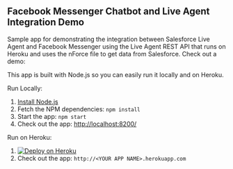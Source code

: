 Facebook Messenger Chatbot and Live Agent Integration Demo
------------------

Sample app for demonstrating the integration between Salesforce Live Agent and Facebook Messenger using the Live Agent REST API that runs on Heroku and uses the nForce file to get data from Salesforce.  Check out a demo:

This app is built with Node.js so you can easily run it locally and on Heroku.

Run Locally:

1. [Install Node.js](https://nodejs.org/en/)
1. Fetch the NPM dependencies: `npm install`
1. Start the app: `npm start`
1. Check out the app: [http://localhost:8200/](http://localhost:8200/)

Run on Heroku:

1. [![Deploy on Heroku](https://www.herokucdn.com/deploy/button.png)](https://heroku.com/deploy?template=https://github.com/gcamarenagomez/fbmessenger-liveagent-chatbot)
1. Check out the app: `http://<YOUR APP NAME>.herokuapp.com`
